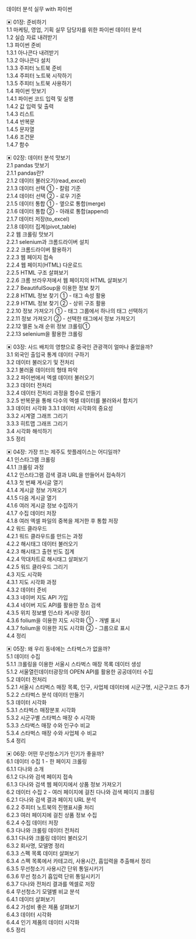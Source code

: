 데이터 분석 실무 with 파이썬

▣ 01장: 준비하기  
1.1 마케팅, 영업, 기획 실무 담당자를 위한 파이썬 데이터 분석  
1.2 실습 자료 내려받기  
1.3 파이썬 준비  
1.3.1 아나콘다 내려받기  
1.3.2 아나콘다 설치  
1.3.3 주피터 노트북 준비  
1.3.4 주피터 노트북 시작하기  
1.3.5 주피터 노트북 사용하기  
1.4 파이썬 맛보기  
1.4.1 파이썬 코드 입력 및 실행  
1.4.2 값 입력 및 출력  
1.4.3 리스트  
1.4.4 반복문  
1.4.5 문자열  
1.4.6 조건문  
1.4.7 함수  
 
▣ 02장: 데이터 분석 맛보기  
2.1 pandas 맛보기  
2.1.1 pandas란?  
2.1.2 데이터 불러오기(read_excel)  
2.1.3 데이터 선택 ① - 칼럼 기준  
2.1.4 데이터 선택 ② - 로우 기준  
2.1.5 데이터 통합 ① - 옆으로 통합(merge)  
2.1.6 데이터 통합 ② - 아래로 통합(append)  
2.1.7 데이터 저장(to_excel)  
2.1.8 데이터 집계(pivot_table)  
2.2 웹 크롤링 맛보기  
2.2.1 selenium과 크롬드라이버 설치  
2.2.2 크롬드라이버 활용하기  
2.2.3 웹 페이지 접속  
2.2.4 웹 페이지(HTML) 다운로드  
2.2.5 HTML 구조 살펴보기  
2.2.6 크롬 브라우저에서 웹 페이지의 HTML 살펴보기  
2.2.7 BeautifulSoup을 이용한 정보 찾기  
2.2.8 HTML 정보 찾기 ① - 태그 속성 활용  
2.2.9 HTML 정보 찾기 ② - 상위 구조 활용  
2.2.10 정보 가져오기 ① - 태그 그룹에서 하나의 태그 선택하기  
2.2.11 정보 가져오기 ② - 선택한 태그에서 정보 가져오기  
2.2.12 멜론 노래 순위 정보 크롤링①  
2.2.13 selenium을 활용한 크롤링  
 
▣ 03장: 사드 배치의 영향으로 중국인 관광객이 얼마나 줄었을까?  
3.1 외국인 출입국 통계 데이터 구하기  
3.2 데이터 불러오기 및 전처리  
3.2.1 불러올 데이터의 형태 파악  
3.2.2 파이썬에서 엑셀 데이터 불러오기  
3.2.3 데이터 전처리  
3.2.4 데이터 전처리 과정을 함수로 만들기  
3.2.5 반복문을 통해 다수의 엑셀 데이터를 불러와서 합치기  
3.3 데이터 시각화 
3.3.1 데이터 시각화의 중요성  
3.3.2 시계열 그래프 그리기  
3.3.3 히트맵 그래프 그리기  
3.4 시각화 해석하기  
3.5 정리  
 
▣ 04장: 가장 뜨는 제주도 핫플레이스는 어디일까?  
4.1 인스타그램 크롤링  
4.1.1 크롤링 과정  
4.1.2 인스타그램 검색 결과 URL을 만들어서 접속하기  
4.1.3 첫 번째 게시글 열기  
4.1.4 게시글 정보 가져오기  
4.1.5 다음 게시글 열기  
4.1.6 여러 게시글 정보 수집하기  
4.1.7 수집 데이터 저장  
4.1.8 여러 엑셀 파일의 중복을 제거한 후 통합 저장  
4.2 워드 클라우드  
4.2.1 워드 클라우드를 만드는 과정  
4.2.2 해시태그 데이터 불러오기  
4.2.3 해시태그 출현 빈도 집계  
4.2.4 막대차트로 해시태그 살펴보기  
4.2.5 워드 클라우드 그리기  
4.3 지도 시각화  
4.3.1 지도 시각화 과정  
4.3.2 데이터 준비  
4.3.3 네이버 지도 API 가입  
4.3.4 네이버 지도 API를 활용한 장소 검색  
4.3.5 위치 정보별 인스타 게시량 정리  
4.3.6 folium을 이용한 지도 시각화 ① - 개별 표시  
4.3.7 folium을 이용한 지도 시각화 ② - 그룹으로 표시  
4.4 정리  
 
▣ 05장: 왜 우리 동네에는 스타벅스가 없을까?  
5.1 데이터 수집  
5.1.1 크롤링을 이용한 서울시 스타벅스 매장 목록 데이터 생성  
5.1.2 서울열린데이터광장의 OPEN API를 활용한 공공데이터 수집  
5.2 데이터 전처리  
5.2.1 서울시 스타벅스 매장 목록, 인구, 사업체 데이터에 시군구명, 시군구코드 추가  
5.2.2 스타벅스 분석 데이터 만들기  
5.3 데이터 시각화  
5.3.1 스타벅스 매장분포 시각화  
5.3.2 시군구별 스타벅스 매장 수 시각화  
5.3.3 스타벅스 매장 수와 인구수 비교  
5.3.4 스타벅스 매장 수와 사업체 수 비교  
5.4 정리  
 
▣ 06장: 어떤 무선청소기가 인기가 좋을까?  
6.1 데이터 수집 1 - 한 페이지 크롤링  
6.1.1 다나와 소개  
6.1.2 다나와 검색 페이지 접속  
6.1.3 다나와 검색 웹 페이지에서 상품 정보 가져오기   
6.2 데이터 수집 2 - 여러 페이지에 걸친 다나와 검색 페이지 크롤링  
6.2.1 다나와 검색 결과 페이지 URL 분석  
6.2.2 주피터 노트북의 진행표시줄 처리  
6.2.3 여러 페이지에 걸친 상품 정보 수집  
6.2.4 수집 데이터 저장  
6.3 다나와 크롤링 데이터 전처리  
6.3.1 다나와 크롤링 데이터 불러오기  
6.3.2 회사명, 모델명 정리  
6.3.3 스펙 목록 데이터 살펴보기  
6.3.4 스펙 목록에서 카테고리, 사용시간, 흡입력을 추출해서 정리  
6.3.5 무선청소기 사용시간 단위 통일시키기  
6.3.6 무선 청소기 흡입력 단위 통일시키기   
6.3.7 다나와 전처리 결과를 엑셀로 저장  
6.4 무선청소기 모델별 비교 분석  
6.4.1 데이터 살펴보기  
6.4.2 가성비 좋은 제품 살펴보기  
6.4.3 데이터 시각화  
6.4.4 인기 제품의 데이터 시각화  
6.5 정리  
